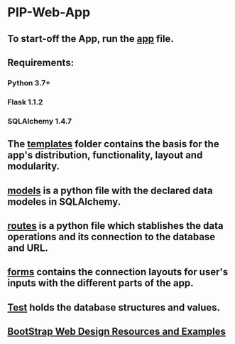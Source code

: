 # PIP-Web-App

## To start-off the App, run the [app](app.py) file. 

## Requirements:

### Python 3.7+
### Flask 1.1.2
### SQLAlchemy 1.4.7

## The [templates](templates/) folder contains the basis for the app's distribution, functionality, layout and modularity.

## [models](models.py) is a python file with the declared data modeles in SQLAlchemy. 

## [routes](routes.py) is a python file which stablishes the data operations and its connection to the database and URL.

## [forms](formes.py) contains the connection layouts for user's inputs with the different parts of the app.

## [Test](test.db) holds the database structures and values. 

## [BootStrap Web Design Resources and Examples](https://getbootstrap.com/docs/4.0/components/alerts/)